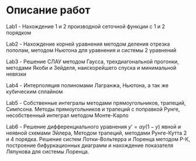 # Описание работ 

Lab1 - Нахождение 1 и 2 производной сеточной функции с 1 и 2 порядком

Lab2 - Нахождение корней уравнения методом деления отрезка пополам, методом Ньютона для уравнения и системы 2 уравнений

Lab3 - Решение СЛАУ методом Гаусса, трехдиагональной прогонки, методами Якоби и Зейделя, наискорейшего спуска и минимальной невязки

Lab4 - Интерполяция полиномами Лагранжа, Ньютона, а так же кубическим сплайном

Lab5 - Собственные интегралы методами прямоугольников, трапеций, Симпсона. Методы прямоугольников и трапеций с поправкой Рунге, несобственный интеграл методом Монте-Карло

Lab6 - Решение дифференциального уравнения $y' = \alpha y(1-y)$ явной и неявной схемами Эйлера, Методом трапеций, методами Рунге-Кутта 2 и 4 порядка. Решение систем Лотки-Вольтерра и Лоренца методом Р-К, построение бифуркационных диаграмм и нахождение показателя Ляпунова для системы Лоренца. 